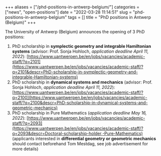 +++
aliases = ["/phd-positions-in-antwerp-belgium/"]
categories = ["news", "open-positions"]
date = "2022-03-28 11:14:51"
slug = "phd-positions-in-antwerp-belgium"
tags = []
title = "PhD positions in Antwerp (Belgium)"
+++

The University of Antwerp (Belgium) announces the opening of 3 PhD
positions:

1.  PhD scholarship in **symplectic geometry and integrable Hamiltonian systems** (advisor: Prof. Sonja Hohloch, *application deadline April 11, 2022*): [https://www.uantwerpen.be/en/jobs/vacancies/academic-staff/?q=2101](https://www.uantwerpen.be/en/jobs/vacancies/academic-staff/?q=2101&descr=PhD-scholarship-in-symplectic-geometry-and-integrable-Hamiltonian-systems)
2.  PhD scholarship in **dynamical systems and mechanics** (advisor: Prof. Sonja Hohloch, *application deadline April 11, 2022*): [https://www.uantwerpen.be/en/jobs/vacancies/academic-staff/?q=2100](https://www.uantwerpen.be/en/jobs/vacancies/academic-staff/?q=2100&descr=PhD-scholarship-in-dynamical-systems-and-geometric-mechanics)
3.  PhD scholarship in Pure Mathematics (*application deadline May 16, 2022*): [https://www.uantwerpen.be/en/jobs/vacancies/academic-staff/?q=2093](https://www.uantwerpen.be/en/jobs/vacancies/academic-staff/?q=2093&descr=Doctoral-scholarship-holder,-Pure-Mathematics) (applicants interested in **differential geometry or geometric mechanics** should contact beforehand Tom Mestdag, see job advertisement for more details)
